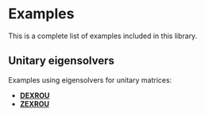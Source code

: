 # Examples #
This is a complete list of examples included in this library.

## Unitary eigensolvers ##
Examples using eigensolvers for unitary matrices:
- [__DEXROU__](https://github.com/jaurentz/eiscor/blob/master/examples/docs/DEXROU.md)
- [__ZEXROU__](https://github.com/jaurentz/eiscor/blob/master/examples/docs/ZEXROU.md)

